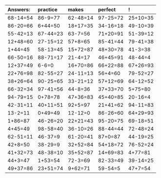 | Answers: | practice | makes | perfect | ! |
| :--- | :--- | :--- | :--- | :--- |
| 68-14=54 | 86-9=77 | 62-48=14 | 97-25=72 | 25+10=35 | 
| 86-20=66 | 6+44=50 | 18+17=35 | 34-16=18 | 49-10=39 | 
| 55-42=13 | 67-44=23 | 63-7=56 | 71+20=91 | 51-39=12 | 
| 12+48=60 | 27-15=12 | 57+8=65 | 85-41=44 | 79-41=38 | 
| 1+44=45 | 58-13=45 | 15+72=87 | 48+30=78 | 41-3=38 | 
| 66-50=16 | 88-71=17 | 21-4=17 | 46+45=91 | 48-44=4 | 
| 12+37=49 | 6-6=0 | 16+70=86 | 66+22=88 | 67+26=93 | 
| 22+76=98 | 82-55=27 | 24-11=13 | 56+4=60 | 79-52=27 | 
| 38+26=64 | 90-25=65 | 33-21=12 | 57+12=69 | 64-12=52 | 
| 66-32=34 | 97-41=56 | 44-8=36 | 37+33=70 | 5+75=80 | 
| 94-79=15 | 0+78=78 | 47+36=83 | 45+40=85 | 20-16=4 | 
| 42-31=11 | 40+11=51 | 92+5=97 | 21+41=62 | 94-11=83 | 
| 13-2=11 | 0+49=49 | 12-12=0 | 86-26=60 | 64+29=93 | 
| 1+86=87 | 46-26=20 | 22+21=43 | 95-20=75 | 69-18=51 | 
| 4+45=49 | 98-58=40 | 36-10=26 | 88-44=44 | 72-48=24 | 
| 62-51=11 | 46-37=9 | 61-20=41 | 87+0=87 | 44-19=25 | 
| 42+8=50 | 38-29=9 | 32+52=84 | 54+18=72 | 76-52=24 | 
| 41+32=73 | 48-38=10 | 35+52=87 | 14+69=83 | 4+77=81 | 
| 44+3=47 | 1+53=54 | 72-3=69 | 82-33=49 | 39-14=25 | 
| 49+37=86 | 23+51=74 | 9+62=71 | 59-54=5 | 47+7=54 | 
